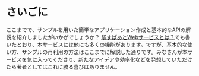 # さいごに

ここまでで、サンプルを用いた簡単なアプリケーション作成と基本的なAPIの解説を紹介しましたがいかがでしょうか？
[駅すぱあとWebサービスとは？](product.md)でも書いたとおり、本サービスには他にも多くの機能があります。ですが、基本的な使い方、サンプルの再利用の方法はここまでに解説した通りです。みなさんが本サービスを気に入ってくださり、新たなアイデアや効率化などを発想していただけたら著者としてはこれに勝る喜びはありません。
